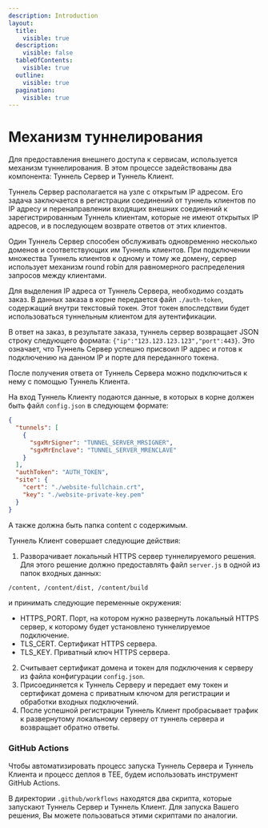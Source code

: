 ```yaml
---
description: Introduction
layout:
  title:
    visible: true
  description:
    visible: false
  tableOfContents:
    visible: true
  outline:
    visible: true
  pagination:
    visible: true
---
```


# Механизм туннелирования

Для предоставления внешнего доступа к сервисам, используется механизм туннелирования. В этом процессе задействованы два компонента: Туннель Сервер и Туннель Клиент.

Туннель Сервер располагается на узле с открытым IP адресом. Его задача заключается в регистрации соединений от туннель клиентов по IP адресу и перенаправлении входящих внешних соединений к зарегистрированным Туннель клиентам, которые не имеют открытых IP адресов, и в последующем возврате ответов от этих клиентов.

Один Туннель Сервер способен обслуживать одновременно несколько доменов и соответствующих им Туннель клиентов. При подключении множества Туннель клиентов к одному и тому же домену, сервер использует механизм round robin для равномерного распределения запросов между клиентами.

Для выделения IP адреса от Туннель Сервера, необходимо создать заказ. В данных заказа в корне передается файл `./auth-token`, содержащий внутри текстовый токен. Этот токен впоследствии будет использоваться туннельным клиентом для аутентификации.

В ответ на заказ, в результате заказа, туннель сервер возвращает JSON строку следующего формата: `{"ip":"123.123.123.123","port":443}`. Это означает, что Туннель Сервер успешно присвоил IP адрес и готов к подключению на данном IP и порте для переданного токена.

После получения ответа от Туннель Сервера можно подключиться к нему с помощью Туннель Клиента.

На вход Туннель Клиенту подаются данные, в которых в корне должен быть файл `config.json` в следующем формате:

```json
{
  "tunnels": [
    {
      "sgxMrSigner": "TUNNEL_SERVER_MRSIGNER",
      "sgxMrEnclave": "TUNNEL_SERVER_MRENCLAVE"
    }
  ],
  "authToken": "AUTH_TOKEN",
  "site": {
    "cert": "./website-fullchain.crt",
    "key": "./website-private-key.pem"
  }
}
```

А также должна быть папка content с содержимым.

Туннель Клиент совершает следующие действия:

1. Разворачивает локальный HTTPS сервер туннелируемого решения. Для этого решение должно предоставлять файл `server.js` в одной из папок входных данных:

```bash
/content, /content/dist, /content/build
```

и принимать следующие переменные окружения:

* HTTPS\_PORT. Порт, на котором нужно развернуть локальный HTTPS сервер, к которому будет установлено туннелируемое подключение.
* TLS\_CERT. Сертификат HTTPS сервера.
* TLS\_KEY. Приватный ключ HTTPS сервера.

2. Считывает сертификат домена и токен для подключения к серверу из файла конфигурации `config.json`.
3. Присоединяется к Туннель Серверу и передает ему токен и сертификат домена с приватным ключом для регистрации и обработки входных подключений.
4. После успешной регистрации Туннель Клиент пробрасывает трафик к развернутому локальному серверу от туннель сервера и возвращает обратно ответы.

### GitHub Actions

Чтобы автоматизировать процесс запуска Туннель Сервера и Туннель Клиента и процесс деплоя в TEE, будем использовать инструмент GitHub Actions.

В директории `.github/workflows` находятся два скрипта, которые запускают Туннель Сервер и Туннель Клиент. Для запуска Вашего решения, Вы можете пользоваться этими скриптами по аналогии.
